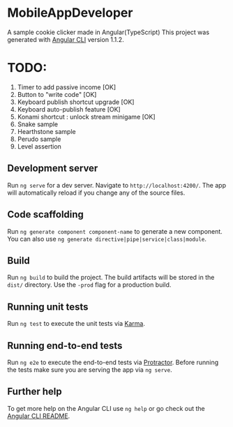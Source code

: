 # MobileAppDeveloper
A sample cookie clicker made in Angular(TypeScript)
This project was generated with [Angular CLI](https://github.com/angular/angular-cli) version 1.1.2.

# TODO:
1. Timer to add passive income [OK]
2. Button to "write code" [OK]
3. Keyboard publish shortcut upgrade [OK]
4. Keyboard auto-publish feature [OK]
5. Konami shortcut : unlock stream minigame [OK]
6. Snake sample
7. Hearthstone sample
8. Perudo sample
9. Level assertion

## Development server

Run `ng serve` for a dev server. Navigate to `http://localhost:4200/`. The app will automatically reload if you change any of the source files.

## Code scaffolding

Run `ng generate component component-name` to generate a new component. You can also use `ng generate directive|pipe|service|class|module`.

## Build

Run `ng build` to build the project. The build artifacts will be stored in the `dist/` directory. Use the `-prod` flag for a production build.

## Running unit tests

Run `ng test` to execute the unit tests via [Karma](https://karma-runner.github.io).

## Running end-to-end tests

Run `ng e2e` to execute the end-to-end tests via [Protractor](http://www.protractortest.org/).
Before running the tests make sure you are serving the app via `ng serve`.

## Further help

To get more help on the Angular CLI use `ng help` or go check out the [Angular CLI README](https://github.com/angular/angular-cli/blob/master/README.md).
